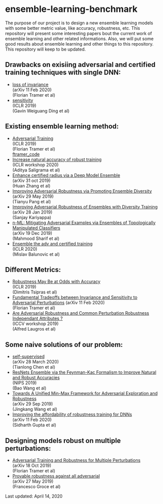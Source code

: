 # ensemble-learning-benchmark
The purpose of our project is to design a new ensemble learning models with some better metric value, like accuracy, robustness, etc. 
This repository will present some interesting papers bout the current work of ensemble learning and other related informations. Also, we will put some good results about ensemble learning and other things to this repository. This repository will keep to be updated. 

## Drawbacks on exisiing adversarial and certified training techniques with single DNN:  
* [loss of invariance](https://arxiv.org/pdf/2002.04599.pdf)  
(arXiv 11 Feb 2020)  
(Florian Tramer et al)  
* [sensitivity](https://openreview.net/pdf?id=S1xNEhR9KX)  
(ICLR 2019)  
(Gavin Weiguang Ding et al)  


## Existing ensemble learning method:

* [Adversarial Training](https://arxiv.org/abs/1705.07204)  
(ICLR 2019)  
(Florian Tramer et al)  
[ftramer_code](https://github.com/ftramer/ensemble-adv-training)
* [Increase natural accuracy of robust training](https://arxiv.org/pdf/2002.11572.pdf)  
(ICLR workshop 2020)  
(Aditya Saligrama et al)  
* [Enhance certified radius via a Deep Model Ensemble](https://arxiv.org/pdf/1910.14655.pdf)  
(arXiv 31 oct 2019)  
(Huan Zhang et al)  
* [Improving Adversarial Robustness via Promoting Ensemble Diversity](https://arxiv.org/pdf/1901.08846.pdf)  
(arXiv 29 May 2019)  
(Tianyu Pang et al)  
* [Improving Adversarial Robustness of Ensembles with Diversity Training](https://arxiv.org/pdf/1901.09981.pdf)  
(arXiv 28 Jan 2019)  
(Sanjay Kariyappa)  
* [n-ML: Mitigating Adversarial Examples via Ensembles of Topologically Manipulated Classifiers](https://arxiv.org/pdf/1912.09059.pdf)  
(arXiv 19 Dec 2019)  
(Mahmood Sharif et al)  
* [Ensemble the adv and certified training](https://openreview.net/forum?id=SJxSDxrKDr)  
(ICLR 2020)  
(Mislav Balunovic et al)  

## Different Metrics:   
* [Robustness May Be at Odds with Accuracy](https://openreview.net/forum?id=SyxAb30cY7)  
(ICLR 2019)  
(Dimitris Tsipras et al)  
* [Fundamental Tradeoffs between Invariance and Sensitivity to Adversarial Perturbations](https://arxiv.org/pdf/2002.04599.pdf)
(arXiv 11 Feb 2020)  
(Florian Tramer et al)  
* [Are Adversarial Robustness and Common Perturbation Robustness Independant Attributes ?](http://openaccess.thecvf.com/content_ICCVW_2019/papers/RLQ/Laugros_Are_Adversarial_Robustness_and_Common_Perturbation_Robustness_Independant_Attributes__ICCVW_2019_paper.pdf)  
(ICCV workshop 2019)  
(Alfred Laugros et al)


## Some naive solutions of our problem:  
* [self-supervised](https://arxiv.org/pdf/2003.12862.pdf)   
(arXiv 28 March 2020)    
(Tianlong Chen et al)  
* [ResNets Ensemble via the Feynman-Kac Formalism to Improve Natural and Robust Accuracies](https://papers.nips.cc/paper/8443-resnets-ensemble-via-the-feynman-kac-formalism-to-improve-natural-and-robust-accuracies.pdf)  
(NIPS 2019)  
(Bao Wang et al)  
* [Towards A Unified Min-Max Framework for Adversarial Exploration and Robustness](https://www.researchgate.net/profile/Jiacen_Xu2/publication/333679480_Beyond_Adversarial_Training_Min-Max_Optimization_in_Adversarial_Attack_and_Defense/links/5dbfb886a6fdcc212800a8ef/Beyond-Adversarial-Training-Min-Max-Optimization-in-Adversarial-Attack-and-Defense.pdf)  
(arXiv 29 Sep 2019)  
(Jingkang Wang et al)  
* [Improving the affordability of robustness training for DNNs](https://arxiv.org/pdf/2002.04237.pdf)  
(arXiv 11 Feb 2020)  
(Sidharth Gupta et al)  



## Designing models robust on multiple perturbations:  
* [Adversarial Training and Robustness for Multiple Perturbations](https://arxiv.org/pdf/1904.13000.pdf)  
(arXiv 18 Oct 2019)  
(Florian Tramer et al)  
* [Provable robustness against all adversarial](https://arxiv.org/pdf/1905.11213.pdf)  
(arXiv 27 May 2019)  
(Francesco Groce et al)  


Last updated: April 14, 2020
